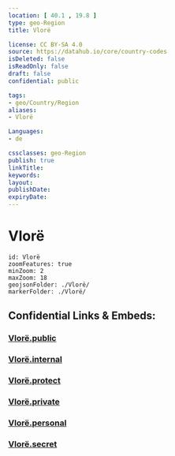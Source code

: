 ```yaml
---
location: [ 40.1 , 19.8 ] 
type: geo-Region
title: Vlorë

license: CC BY-SA 4.0
source: https://datahub.io/core/country-codes
isDeleted: false
isReadOnly: false
draft: false
confidential: public

tags:
- geo/Country/Region
aliases:
- Vlorë

Languages:
- de

cssclasses: geo-Region
publish: true
linkTitle: 
keywords: 
layout: 
publishDate: 
expiryDate: 
---
```


# Vlorë

```leaflet
id: Vlorë
zoomFeatures: true 
minZoom: 2 
maxZoom: 18
geojsonFolder: ./Vlorë/
markerFolder: ./Vlorë/
```


## Confidential Links & Embeds: 

### [Vlorë.public](/_public/\Earth\Continent\Europe\Europe~South\Albania\Counties~AlbaniaVlorë.public.md) 

### [Vlorë.internal](/_internal/\Earth\Continent\Europe\Europe~South\Albania\Counties~AlbaniaVlorë.internal.md) 

### [Vlorë.protect](/_protect/\Earth\Continent\Europe\Europe~South\Albania\Counties~AlbaniaVlorë.protect.md) 

### [Vlorë.private](/_private/\Earth\Continent\Europe\Europe~South\Albania\Counties~AlbaniaVlorë.private.md) 

### [Vlorë.personal](/_personal/\Earth\Continent\Europe\Europe~South\Albania\Counties~AlbaniaVlorë.personal.md) 

### [Vlorë.secret](/_secret/\Earth\Continent\Europe\Europe~South\Albania\Counties~AlbaniaVlorë.secret.md)


